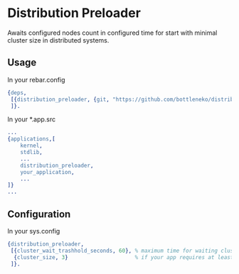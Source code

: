 Distribution Preloader
=====

Awaits configured nodes count in configured time for start with minimal cluster size in distributed systems.

## Usage

In your rebar.config

```erlang
{deps,
 [{distribution_preloader, {git, "https://github.com/bottleneko/distribution_preloader", {branch, "master"}}}
 ]}.
```

In your *.app.src

```erlang
...
{applications,[
    kernel,
    stdlib,
    ...
    distribution_preloader,
    your_application,
    ...
]}
...
```

## Configuration

In your sys.config
```erlang
{distribution_preloader,
 [{cluster_wait_trashhold_seconds, 60}, % maximum time for waiting cluster in seconds
  {cluster_size, 3}                     % if your app requires at least 3 nodes for start
 ]}.
```
